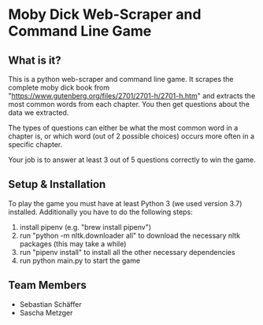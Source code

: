 # Moby Dick Web-Scraper and Command Line Game

## What is it?
This is a python web-scraper and command line game. It scrapes the complete moby dick book from "https://www.gutenberg.org/files/2701/2701-h/2701-h.htm" and extracts the most common words from each chapter. You then get questions about the data we extracted.

The types of questions can either be what the most common word in a chapter is, or which word (out of 2 possible choices) occurs more often in a specific chapter.

Your job is to answer at least 3 out of 5 questions correctly to win the game.



## Setup & Installation

To play the game you must have at least Python 3 (we used version 3.7) installed. Additionally you have to do the following steps:

1. install pipenv (e.g. "brew install pipenv")
2. run "python -m nltk.downloader all" to download the necessary nltk packages (this may take a while)
3. run "pipenv install" to install all the other necessary dependencies
4. run python main.py to start the game



## Team Members
- Sebastian Schäffer
- Sascha Metzger


